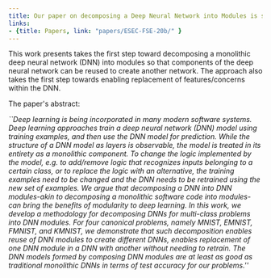```yaml
---
title: Our paper on decomposing a Deep Neural Network into Modules is selected for ESEC/FSE'20
links:
- {title: Papers, link: "papers/ESEC-FSE-20b/" }
---
```




This work presents takes the first step toward decomposing a monolithic deep neural network (DNN)
into modules so that components of the deep neural network can be reused to create another
network. The approach also takes the first step towards enabling replacement of features/concerns
within the DNN.  

The paper's abstract:

<EM>
``Deep learning is being incorporated in many modern software systems. Deep learning approaches train a deep neural network (DNN) model using training examples, and then use the DNN model for prediction. While the structure of a DNN model as layers is observable, the model is treated in its entirety as a monolithic component. To change the logic implemented by the model, e.g. to add/remove logic that recognizes inputs belonging to a certain class, or to replace the logic with an alternative, the training examples need to be changed and the DNN needs to be retrained using the new set of examples. We argue that decomposing a DNN into DNN modules-akin to decomposing a monolithic software code into modules-can bring the benefits of modularity to deep learning. In this work, we develop a methodology for decomposing DNNs for multi-class problems into DNN modules. For four canonical problems, namely MNIST, EMNIST, FMNIST, and KMNIST, we demonstrate that such decomposition enables reuse of DNN modules to create different DNNs, enables replacement of one DNN module in a DNN with another without needing to retrain. The DNN models formed by composing DNN modules are at least as good as traditional monolithic DNNs in terms of test accuracy for our problems.''</EM>


